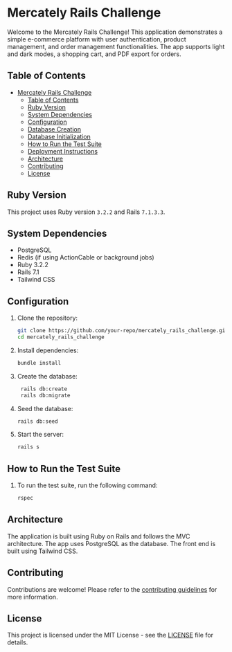 # Mercately Rails Challenge

Welcome to the Mercately Rails Challenge! This application demonstrates a simple e-commerce platform with user authentication, product management, and order management functionalities. The app supports light and dark modes, a shopping cart, and PDF export for orders.

## Table of Contents

- [Mercately Rails Challenge](#mercately-rails-challenge)
    - [Table of Contents](#table-of-contents)
    - [Ruby Version](#ruby-version)
    - [System Dependencies](#system-dependencies)
    - [Configuration](#configuration)
    - [Database Creation](#database-creation)
    - [Database Initialization](#database-initialization)
    - [How to Run the Test Suite](#how-to-run-the-test-suite)
    - [Deployment Instructions](#deployment-instructions)
    - [Architecture](#architecture)
    - [Contributing](#contributing)
    - [License](#license)

## Ruby Version

This project uses Ruby version `3.2.2` and Rails `7.1.3.3`.

## System Dependencies

- PostgreSQL
- Redis (if using ActionCable or background jobs)
- Ruby 3.2.2
- Rails 7.1
- Tailwind CSS

## Configuration

1. Clone the repository:
   ```sh
   git clone https://github.com/your-repo/mercately_rails_challenge.git
   cd mercately_rails_challenge
2. Install dependencies:
   ```sh
   bundle install
3. Create the database:
   ```sh
    rails db:create
    rails db:migrate
4. Seed the database:
    ```sh
    rails db:seed
5. Start the server:
   ```sh
   rails s
   
## How to Run the Test Suite

1. To run the test suite, run the following command:
    ```sh
    rspec
   
## Architecture

The application is built using Ruby on Rails and follows the MVC architecture. The app uses PostgreSQL as the database. The front end is built using Tailwind CSS.

## Contributing

Contributions are welcome! Please refer to the [contributing guidelines](CONTRIBUTING.md) for more information.

## License

This project is licensed under the MIT License - see the [LICENSE](LICENSE) file for details.


